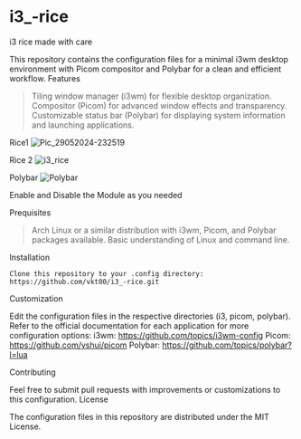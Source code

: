 # i3_-rice
i3 rice made with care 

This repository contains the configuration files for a minimal i3wm desktop environment with Picom compositor and Polybar for a clean and efficient workflow.
Features

 > Tiling window manager (i3wm) for flexible desktop organization.
 > Compositor (Picom) for advanced window effects and transparency.
 > Customizable status bar (Polybar) for displaying system information and launching applications.

 Rice1
![Pic_29052024-232519](https://github.com/vkt00/i3_-rice/assets/169820471/bf335854-0f55-40a2-a0ba-75c5ee2a91cf)

 Rice 2
 ![i3_rice](https://github.com/vkt00/i3_-rice/assets/169820471/e63cd3c0-efd6-40c9-b1f4-d88c8a68acf4)


Polybar
![Polybar](https://github.com/vkt00/i3_-rice/assets/169820471/26740f5f-3531-4571-8f5a-f6cd58990011)


Enable and Disable the Module as you needed

Prequisites

>    Arch Linux or a similar distribution with i3wm, Picom, and Polybar packages available.
>    Basic understanding of Linux and command line.

Installation

    Clone this repository to your .config directory:
    https://github.com/vkt00/i3_-rice.git


Customization

Edit the configuration files in the respective directories (i3, picom, polybar).
    Refer to the official documentation for each application for more configuration options:
        i3wm: https://github.com/topics/i3wm-config
        Picom: https://github.com/yshui/picom
        Polybar: https://github.com/topics/polybar?l=lua

Contributing

Feel free to submit pull requests with improvements or customizations to this configuration.
License

The configuration files in this repository are distributed under the MIT License.
